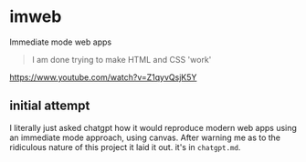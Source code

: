 # imweb

Immediate mode web apps

> I am done trying to make HTML and CSS 'work'

https://www.youtube.com/watch?v=Z1qyvQsjK5Y

## initial attempt

I literally just asked chatgpt how it would
reproduce modern web apps using an immediate
mode approach, using canvas. After warning me
as to the ridiculous nature of this project
it laid it out. it's in `chatgpt.md`.

